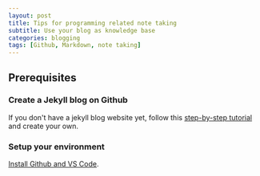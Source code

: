 ```yaml
---
layout: post
title: Tips for programming related note taking
subtitle: Use your blog as knowledge base
categories: blogging
tags: [Github, Markdown, note taking]
---
```


## Prerequisites
### Create a Jekyll blog on Github

If you don't have a jekyll blog website yet, follow this [step-by-step tutorial](https://dev.to/teaberlin/build-an-awesome-website-for-free-59ho) and create your own.

### Setup your environment

[Install Github and VS Code](https://tea-berlin.github.io/github/2022/01/30/administer-blog-via-editor.html).










